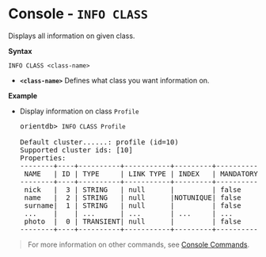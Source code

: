 
# Console - `INFO CLASS`

Displays all information on given class.

**Syntax**

```
INFO CLASS <class-name>
```

- **`<class-name>`** Defines what class you want information on.


**Example**

- Display information on class `Profile`

  <pre>
  orientdb> <code class="lang-sql userinput">INFO CLASS Profile</code>

  Default cluster......: profile (id=10)
  Supported cluster ids: [10]
  Properties:
  --------+----+----------+-----------+---------+-----------+----------+-----+----
   NAME   | ID | TYPE     | LINK TYPE | INDEX   | MANDATORY | NOT NULL | MIN | MAX
  --------+----+----------+-----------+---------+-----------+----------+-----+----
   nick   |  3 | STRING   | null      |         | false     | false    | 3   | 30 
   name   |  2 | STRING   | null      |NOTUNIQUE| false     | false    | 3   | 30 
   surname|  1 | STRING   | null      |         | false     | false    | 3   | 30 
   ...    |    | ...      | ...       | ...     | ...       | ...      |...  | ...
   photo  |  0 | TRANSIENT| null      |         | false     | false    |     |    
  --------+----+----------+-----------+---------+-----------+----------+-----+----
  </pre>


>For more information on other commands, see [Console Commands](Console-Commands.md).
